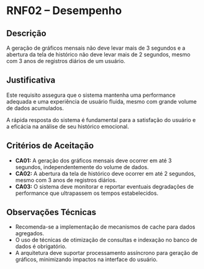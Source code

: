 # RNF02 – Desempenho

## Descrição  
A geração de gráficos mensais não deve levar mais de 3 segundos e a abertura da tela de histórico não deve levar mais de 2 segundos, mesmo com 3 anos de registros diários de um usuário.

## Justificativa  
Este requisito assegura que o sistema mantenha uma performance adequada e uma experiência de usuário fluida, mesmo com grande volume de dados acumulados.

A rápida resposta do sistema é fundamental para a satisfação do usuário e a eficácia na análise de seu histórico emocional.

## Critérios de Aceitação  
- **CA01:** A geração dos gráficos mensais deve ocorrer em até 3 segundos, independentemente do volume de dados.  
- **CA02:** A abertura da tela de histórico deve ocorrer em até 2 segundos, mesmo com 3 anos de registros diários.  
- **CA03:** O sistema deve monitorar e reportar eventuais degradações de performance que ultrapassem os tempos estabelecidos.

## Observações Técnicas  
- Recomenda-se a implementação de mecanismos de cache para dados agregados.  
- O uso de técnicas de otimização de consultas e indexação no banco de dados é obrigatório.  
- A arquitetura deve suportar processamento assíncrono para geração de gráficos, minimizando impactos na interface do usuário.
